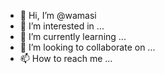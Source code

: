 - 👋 Hi, I’m @wamasi
- 👀 I’m interested in ...
- 🌱 I’m currently learning ...
- 💞️ I’m looking to collaborate on ...
- 📫 How to reach me ...

<!---
wamasi/wamasi is a ✨ special ✨ repository because its `README.md` (this file) appears on your GitHub profile.
You can click the Preview link to take a look at your changes.
--->
